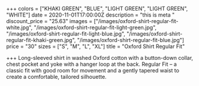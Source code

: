 +++
colors = ["KHAKI GREEN", "BLUE", "LIGHT GREEN", "LIGHT GREEN", "WHITE"]
date = 2020-11-01T17:00:00Z
description = "this is meta "
discount_price = "25.63"
images = ["/images/oxford-shirt-regular-fit-white.jpg", "/images/oxford-shirt-regular-fit-light-green.jpg", "/images/oxford-shirt-regular-fit-light-blue.jpg", "/images/oxford-shirt-regular-fit-khaki-green.jpg", "/images/oxford-shirt-regular-fit-blue.jpg"]
price = "30"
sizes = ["S", "M", "L", "XL"]
title = "Oxford Shirt Regular Fit"

+++
Long-sleeved shirt in washed Oxford cotton with a button-down collar, chest pocket and yoke with a hanger loop at the back. Regular Fit – a classic fit with good room for movement and a gently tapered waist to create a comfortable, tailored silhouette.